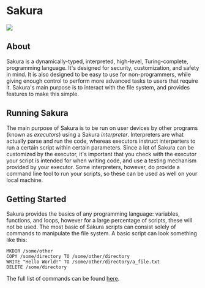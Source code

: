 # Sakura

<img src="https://img.shields.io/badge/Lang Version-0.1.0--beta.1-green" />

## About

Sakura is a dynamically-typed, interpreted, high-level, Turing-complete, programming language. It's designed for security, customization, and safety in mind. It is also designed to be easy to use for non-programmers, while giving enough control to perform more advanced tasks to users that require it. Sakura's main purpose is to interact with the file system, and provides features to make this simple.

## Running Sakura

The main purpose of Sakura is to be run on user devices by other programs (known as *executors*) using a Sakura *interpreter*. Interpreters are what actually parse and run the code, whereas executors instruct interperters to run a certain script within certain parameters. Since a lot of Sakura can be customized by the executor, it's important that you check with the executor your script is intended for when writing code, and use a testing mechanism provided by your executor. Some interpreters, however, do provide a command line tool to run your scripts, so these can be used as well on your local machine.

## Getting Started

Sakura provides the basics of any programming language: variables, functions, and loops, however for a large percentage of scripts, these will not be used. The most basic of Sakura scripts can consist solely of commands to manipulate the file system. A basic script can look something like this:

```ska
MKDIR /some/other
COPY /some/directory TO /some/other/directory
WRITE "Hello World!" TO /some/other/directory/a_file.txt
DELETE /some/directory
```

The full list of commands can be found [here](/commands).
